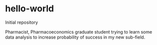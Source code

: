 # hello-world
Initial repository

Pharmacist, Pharmacoeconomics graduate student trying to learn some data analysis to increase probability of success in my new sub-field. 
